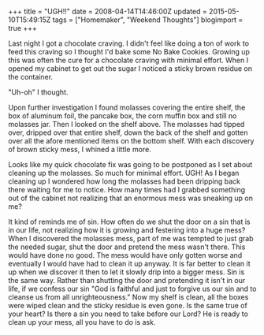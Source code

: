 +++
title = "UGH!!"
date = 2008-04-14T14:46:00Z
updated = 2015-05-10T15:49:15Z
tags = ["Homemaker", "Weekend Thoughts"]
blogimport = true 
+++

Last night I got a chocolate craving.  I didn't feel like doing a ton of work to feed this craving so I thought I'd bake some No Bake Cookies.  Growing up this was often the cure for a chocolate craving with minimal effort.  When I opened my cabinet to get out the sugar I noticed a sticky brown residue on the container.  

&quot;Uh-oh&quot; I thought.  

Upon further investigation I found molasses covering the entire shelf, the box of aluminum foil, the pancake box, the corn muffin box and still no molasses jar.  Then I looked on the shelf above.  The molasses had tipped over, dripped over that entire shelf, down the back of the shelf and gotten over all the afore mentioned items on the bottom shelf.  With each discovery of brown sticky mess, I whined a little more.  

Looks like my quick chocolate fix was going to be postponed as I set about cleaning up the molasses.  So much for minimal effort.  UGH!  As I began cleaning up I wondered how long the molasses had been dripping back there waiting for me to notice.  How many times had I grabbed something out of the cabinet not realizing that an enormous mess was sneaking up on me?  

It kind of reminds me of sin.  How often do we shut the door on a sin that is in our life, not realizing how it is growing and festering into a huge mess?  When I discovered the molasses mess, part of me was tempted to just grab the needed sugar, shut the door and pretend the mess wasn't there.  This would have done no good.  The mess would have only gotten worse and eventually I would have had to clean it up anyway.  It is far better to clean it up when we discover it then to let it slowly drip into a bigger mess. Sin is the same way.  Rather than shutting the door and pretending it isn't in our life, if we confess our sin &quot;God is faithful and just to forgive us our sin and to cleanse us from all unrighteousness.&quot;  Now my shelf is clean, all the boxes were wiped clean and the sticky residue is even gone.   Is the same true of your heart?  Is there a sin you need to take before our Lord?  He is ready to clean up your mess, all you have to do is ask.
